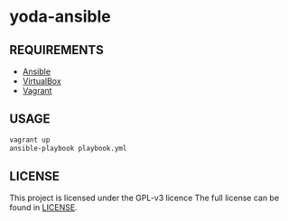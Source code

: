 yoda-ansible
============

REQUIREMENTS
------------
* [Ansible](https://docs.ansible.com/ansible/intro_installation.html)
* [VirtualBox](https://www.virtualbox.org/manual/ch02.html)
* [Vagrant](https://www.vagrantup.com/docs/installation/)

USAGE
-----
```bash
vagrant up
ansible-playbook playbook.yml
```

LICENSE
-------
This project is licensed under the GPL-v3 licence
The full license can be found in [LICENSE](LICENSE).